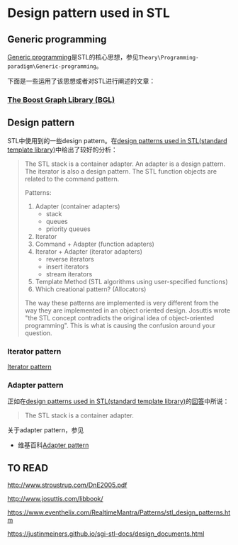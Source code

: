 # Design pattern used in STL

## Generic programming

[Generic programming](https://en.wikipedia.org/wiki/Generic_programming)是STL的核心思想，参见`Theory\Programming-paradigm\Generic-programming`。

下面是一些运用了该思想或者对STL进行阐述的文章：

### [The Boost Graph Library (BGL)](https://www.boost.org/doc/libs/1_73_0/libs/graph/doc/)



## Design pattern

STL中使用到的一些design pattern。在[design patterns used in STL(standard template library)](https://stackoverflow.com/questions/2698474/design-patterns-used-in-stlstandard-template-library)中给出了较好的分析：

> The STL stack is a container adapter. An adapter is a design pattern. The iterator is also a design pattern. The STL function objects are related to the command pattern.
>
> Patterns:
>
> 1. Adapter (container adapters)
>    - stack
>    - queues
>    - priority queues
> 2. Iterator
> 3. Command + Adapter (function adapters)
> 4. Iterator + Adapter (iterator adapters)
>    - reverse iterators
>    - insert iterators
>    - stream iterators
> 5. Template Method (STL algorithms using user-specified functions)
> 6. Which creational pattern? (Allocators)
>
> The way these patterns are implemented is very different from the way they are implemented in an object oriented design. Josuttis wrote "the STL concept contradicts the original idea of object-oriented programming". This is what is causing the confusion around your question.

### Iterator pattern

[Iterator pattern](https://en.wikipedia.org/wiki/Iterator_pattern)

### Adapter pattern

正如在[design patterns used in STL(standard template library)](https://stackoverflow.com/questions/2698474/design-patterns-used-in-stlstandard-template-library)的[回答](https://stackoverflow.com/a/2698775)中所说：

> The STL stack is a container adapter.



关于adapter pattern，参见

- 维基百科[Adapter pattern](https://en.wikipedia.org/wiki/Adapter_pattern)



## TO READ

http://www.stroustrup.com/DnE2005.pdf







http://www.josuttis.com/libbook/



https://www.eventhelix.com/RealtimeMantra/Patterns/stl_design_patterns.htm

https://justinmeiners.github.io/sgi-stl-docs/design_documents.html